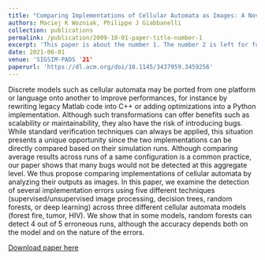 ```yaml
---
title: "Comparing Implementations of Cellular Automata as Images: A Novel Approach to Verification by Combining Image Processing and Machine Learning"
authors: Maciej K Wozniak, Philippe J Giabbanelli
collection: publications
permalink: /publication/2009-10-01-paper-title-number-1
excerpt: 'This paper is about the number 1. The number 2 is left for future work.'
date: 2021-06-01
venue: 'SIGSIM-PADS '21'
paperurl: 'https://dl.acm.org/doi/10.1145/3437959.3459256'
---
```

Discrete models such as cellular automata may be ported from one platform or language onto another to improve performances, for instance by rewriting legacy Matlab code into C++ or adding optimizations into a Python implementation. Although such transformations can offer benefits such as scalability or maintainability, they also have the risk of introducing bugs. While standard verification techniques can always be applied, this situation presents a unique opportunity since the two implementations can be directly compared based on their simulation runs. Although comparing average results across runs of a same configuration is a common practice, our paper shows that many bugs would not be detected at this aggregate level. We thus propose comparing implementations of cellular automata by analyzing their outputs as images. In this paper, we examine the detection of several implementation errors using five different techniques (supervised/unsupervised image processing, decision trees, random forests, or deep learning) across three different cellular automata models (forest fire, tumor, HIV). We show that in some models, random forests can detect 4 out of 5 erroneous runs, although the accuracy depends both on the model and on the nature of the errors.


[Download paper here](https://dl.acm.org/doi/pdf/10.1145/3437959.3459256?casa_token=dPjERe4dE9kAAAAA:Yw0efT8H7IbqmLvli79hQuouHGnHPlBrRj3npm6cPkYt1ORvjBKmXX3-x9LEiNOhdQnGEoFFLOXsnw)
